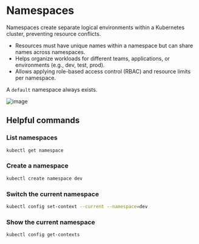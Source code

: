 # Namespaces
Namespaces create separate logical environments within a Kubernetes cluster, preventing resource conflicts.

- Resources must have unique names within a namespace but can share names across namespaces.
- Helps organize workloads for different teams, applications, or environments (e.g., dev, test, prod).
- Allows applying role-based access control (RBAC) and resource limits per namespace.

A `default` namespace always exists.

![image](https://github.com/user-attachments/assets/19c5ca85-5cff-455b-91e2-fe5f19b2e156)

## Helpful commands

### List namespaces
```bash
kubectl get namespace
```

### Create a namespace
```bash
kubectl create namespace dev
```

### Switch the current namespace
```bash
kubectl config set-context --current --namespace=dev
```

### Show the current namespace
```bash
kubectl config get-contexts
```
